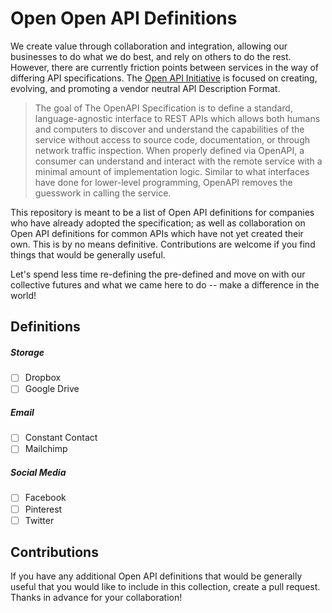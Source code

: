 # Open Open API Definitions

We create value through collaboration and integration, allowing our businesses to do what we do best, and rely on others to do the rest. However, there are currently friction points between services in the way of differing API specifications. The [Open API Initiative](https://www.openapis.org/) is focused on creating, evolving, and promoting a vendor neutral API Description Format.

> The goal of The OpenAPI Specification is to define a standard, language-agnostic interface to REST APIs which allows both humans and computers to discover and understand the capabilities of the service without access to source code, documentation, or through network traffic inspection. When properly defined via OpenAPI, a consumer can understand and interact with the remote service with a minimal amount of implementation logic. Similar to what interfaces have done for lower-level programming, OpenAPI removes the guesswork in calling the service.

This repository is meant to be a list of Open API definitions for companies who have already adopted the specification; as well as collaboration on Open API definitions for common APIs which have not yet created their own. This is by no means definitive. Contributions are welcome if you find things that would be generally useful.

Let's spend less time re-defining the pre-defined and move on with our collective futures and what we came here to do -- make a difference in the world!

## Definitions

##### Storage

* [ ] Dropbox
* [ ] Google Drive

##### Email

* [ ] Constant Contact
* [ ] Mailchimp

##### Social Media

* [ ] Facebook
* [ ] Pinterest
* [ ] Twitter

## Contributions

If you have any additional Open API definitions that would be generally useful that you would like to include in this collection, create a pull request. Thanks in advance for your collaboration!
